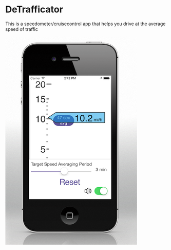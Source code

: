 DeTrafficator
=============

This is a speedometer/cruisecontrol app that helps you drive at the average speed of traffic 

![screenshot](promo.png)
